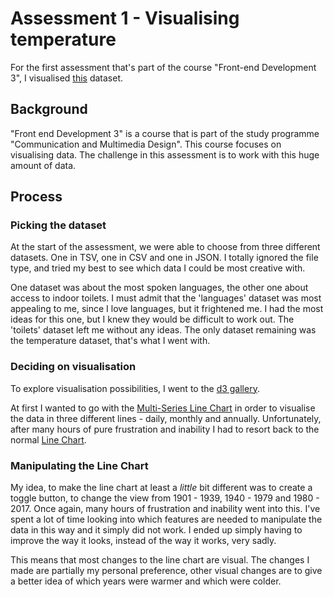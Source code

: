 # Assessment 1 - Visualising temperature

For the first assessment that's part of the course "Front-end Development 3", I visualised [this](https://github.com/cmda-fe3/course-17-18/blob/master/assessment-1/temperature.csv) dataset.

## Background

"Front end Development 3" is a course that is part of the study programme "Communication and Multimedia Design". This course focuses on visualising data. The challenge in this assessment is to work with this huge amount of data.

## Process

### Picking the dataset

At the start of the assessment, we were able to choose from three different datasets. One in TSV, one in CSV and one in JSON.
I totally ignored the file type, and tried my best to see which data I could be most creative with.

One dataset was about the most spoken languages, the other one about access to indoor toilets.
I must admit that the 'languages' dataset was most appealing to me, since I love languages, but it frightened me. I had the most ideas for this one, but I knew they would be difficult to work out.
The 'toilets' dataset left me without any ideas. The only dataset remaining was the temperature dataset, that's what I went with.

### Deciding on visualisation

To explore visualisation possibilities, I went to the [d3 gallery](https://github.com/d3/d3/wiki/Gallery).

At first I wanted to go with the [Multi-Series Line Chart](https://bl.ocks.org/mbostock/3884955) in order to visualise the data in three different lines - daily, monthly and annually. Unfortunately, after many hours of pure frustration and inability I had to resort back to the normal [Line Chart](https://bl.ocks.org/mbostock/3884955). 

### Manipulating the Line Chart

My idea, to make the line chart at least a *little* bit different was to create a toggle button, to change the view from 1901 - 1939, 1940 - 1979 and 1980 - 2017. Once again, many hours of frustration and inability went into this. I've spent a lot of time looking into which features are needed to manipulate the data in this way and it simply did not work. I ended up simply having to improve the way it looks, instead of the way it works, very sadly.

This means that most changes to the line chart are visual. The changes I made are partially my personal preference, other visual changes are to give a better idea of which years were warmer and which were colder.

